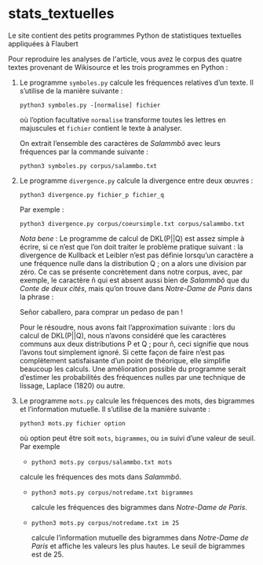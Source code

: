 # stats_textuelles
Le site contient des petits programmes Python de statistiques textuelles appliquées à Flaubert

Pour reproduire les analyses de l'article, vous avez le corpus des quatre textes provenant de Wikisource et les trois programmes en Python :

1. Le programme `symboles.py` calcule les fréquences relatives d’un texte. Il s’utilise de la manière suivante :

    `python3 symboles.py -[normalise] fichier`

    où l’option facultative `normalise` transforme toutes les lettres en majuscules et `fichier` contient le texte à analyser.

    On extrait l’ensemble des caractères de *Salammbô* avec leurs fréquences par la commande suivante :
    
    `python3 symboles.py corpus/salammbo.txt`

2. Le programme `divergence.py` calcule la divergence entre deux œuvres :

    `python3 divergence.py fichier_p fichier_q`

    Par exemple :
    
    `python3 divergence.py corpus/coeursimple.txt corpus/salammbo.txt`

    *Nota bene* : Le programme de calcul de DKL(P||Q) est assez simple à écrire, si ce n’est que l’on doit traiter le problème pratique suivant : la divergence de Kullback et Leibler n’est pas définie lorsqu’un caractère a une fréquence nulle dans la distribution Q ; on a alors une division par zéro. Ce cas se présente concrètement dans notre corpus, avec, par exemple, le caractère ñ qui est absent aussi bien de *Salammbô* que du *Conte de deux cités*, mais qu’on trouve dans *Notre-Dame de Paris* dans la phrase :

    Señor caballero, para comprar un pedaso de pan !

    Pour le résoudre, nous avons fait l’approximation suivante : lors du calcul de DKL(P||Q), nous n’avons considéré que les caractères communs aux deux distributions P et Q ; pour ñ, ceci signifie que nous l’avons tout simplement ignoré. Si cette façon de faire n’est pas complètement satisfaisante d’un point de théorique, elle simplifie beaucoup les calculs. Une amélioration possible du programme serait d’estimer les probabilités des fréquences nulles par une technique de lissage, Laplace (1820) ou autre.
3. Le programme `mots.py` calcule les fréquences des mots, des bigrammes et l’information mutuelle. Il s’utilise de la manière suivante :
    
    `python3 mots.py fichier option`

    où option peut être soit `mots`, `bigrammes`, ou `im` suivi d’une valeur de seuil. Par exemple
    *  `python3 mots.py corpus/salammbo.txt mots`

      calcule les fréquences des mots dans *Salammbô*.
    * `python3 mots.py corpus/notredame.txt bigrammes`

      calcule les fréquences des bigrammes dans *Notre-Dame de Paris*.
    * `python3 mots.py corpus/notredame.txt im 25`

    	calcule l’information mutuelle des bigrammes dans *Notre-Dame de Paris* et affiche les valeurs les plus hautes. Le seuil de bigrammes est de 25.
